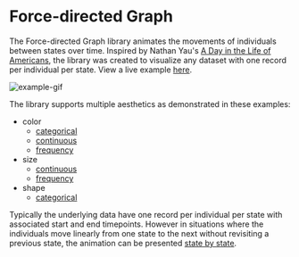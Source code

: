 # Force-directed Graph
The Force-directed Graph library animates the movements of individuals between states over time.  Inspired by Nathan Yau's [A Day in the Life of Americans](https://flowingdata.com/2015/12/15/a-day-in-the-life-of-americans/), the library was created to visualize any dataset with one record per individual per state.  View a live example [here](https://samussiah.github.io/force-directed-graph/test-page/).

![example-gif](https://imgur.com/F66V5qA.gif)

The library supports multiple aesthetics as demonstrated in these examples:

- color
  - [categorical](https://samussiah.github.io/force-directed-graph/test-page/color/categorical/)
  - [continuous](https://samussiah.github.io/force-directed-graph/test-page/color/continuous/)
  - [frequency](https://samussiah.github.io/force-directed-graph/test-page/color/frequency/)
- size
  - [continuous](https://samussiah.github.io/force-directed-graph/test-page/size/continuous/)
  - [frequency](https://samussiah.github.io/force-directed-graph/test-page/size/frequency/)
- shape
  - [categorical](https://samussiah.github.io/force-directed-graph/test-page/shape/categorical/)

Typically the underlying data have one record per individual per state with associated start and end timepoints.  However in situations where the individuals move linearly from one state to the next without revisiting a previous state, the animation can be presented [state by state](https://samussiah.github.io/force-directed-graph/test-page/sequences/).
